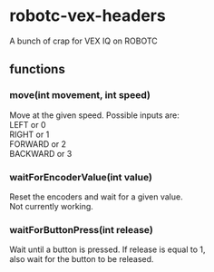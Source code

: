 # robotc-vex-headers
A bunch of crap for VEX IQ on ROBOTC

## functions

### move(int movement, int speed)
Move at the given speed. Possible inputs are:  
LEFT or 0  
RIGHT or 1  
FORWARD or 2  
BACKWARD or 3  

### waitForEncoderValue(int value)
Reset the encoders and wait for a given value.  
Not currently working.  

### waitForButtonPress(int release)
Wait until a button is pressed. If release is equal to 1,  
also wait for the button to be released.
